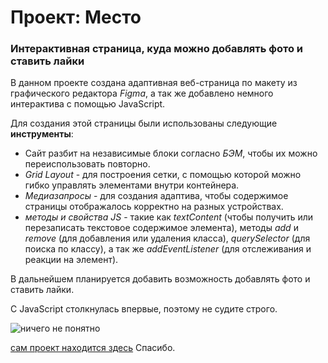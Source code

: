 # Проект: Место

### Интерактивная страница, куда можно добавлять фото и ставить лайки

В данном проекте создана адаптивная веб-страница по макету из графического редактора _Figma_, а так же добавлено немного интерактива с помощью  JavaScript.

Для создания этой страницы были использованы следующие __инструменты__:
* Сайт разбит на независимые блоки согласно _БЭМ_, чтобы их можно переиспользовать повторно.
* _Grid Layout_ - для построения сетки, с помощью которой можно гибко управлять элементами внутри контейнера.
* _Медиазапросы_ - для создания адаптива, чтобы содержимое страницы отображалось корректно на разных устройствах.
* _методы и свойства JS_ - такие как _textContent_ (чтобы получить или перезаписать текстовое содержимое элемента), методы _add_ и _remove_ (для добавления или удаления класса), _querySelector_ (для поиска по классу), а так же _addEventListener_ (для отслеживания и реакции на элемент).

В дальнейшем планируется добавить возможность добавлять фото и ставить лайки.

С JavaScript столкнулась впервые, поэтому не судите строго.

![ничего не понятно](http://risovach.ru/upload/2019/09/mem/sonik_218025805_orig_.jpg "но очень интересно")

[сам проект находится здесь](https://pchupchu.github.io/mesto/)
Спасибо.
